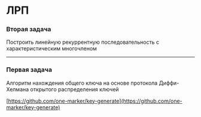 # ЛРП

### Вторая задача

Построить линейную рекуррентную последовательность с характеристическим многочленом


---

### Первая задача

Алгоритм нахождения общего ключа на основе протокола Диффи-Хелмана открытого распределения ключей

[https://github.com/one-marker/key-generate](https://github.com/one-marker/key-generate)
